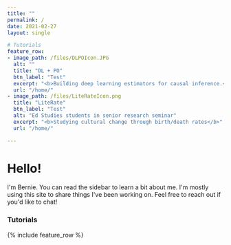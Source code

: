 ```yaml
---
title: ""
permalink: /
date: 2021-02-27
layout: single

# Tutorials
feature_row:
- image_path: /files/DLPOIcon.JPG
  alt: ""
  title: "DL + PO"
  btn_label: "Test"
  excerpt: "<b>Building deep learning estimators for causal inference.</b> Gentle intro to Tensorflow."
  url: "/home/"
- image_path: /files/LiteRateIcon.png
  title: "LiteRate"
  btn_label: "Test"
  alt: "Ed Studies students in senior research seminar"
  excerpt: "<b>Studying cultural change through birth/death rates</b>"
  url: "/home/"

---
```

# Hello!
I'm Bernie. You can read the sidebar to learn a bit about me. I'm mostly using this site to share things I've been working on. Feel free to reach out if you'd like to chat!
### Tutorials
{% include feature_row %}
